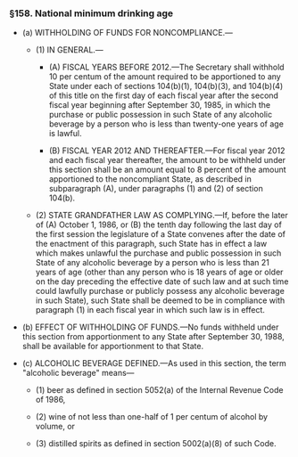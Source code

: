 ### §158. National minimum drinking age
* (a) WITHHOLDING OF FUNDS FOR NONCOMPLIANCE.—

  * (1) IN GENERAL.—

    * (A) FISCAL YEARS BEFORE 2012.—The Secretary shall withhold 10 per centum of the amount required to be apportioned to any State under each of sections 104(b)(1), 104(b)(3), and 104(b)(4) of this title on the first day of each fiscal year after the second fiscal year beginning after September 30, 1985, in which the purchase or public possession in such State of any alcoholic beverage by a person who is less than twenty-one years of age is lawful.

    * (B) FISCAL YEAR 2012 AND THEREAFTER.—For fiscal year 2012 and each fiscal year thereafter, the amount to be withheld under this section shall be an amount equal to 8 percent of the amount apportioned to the noncompliant State, as described in subparagraph (A), under paragraphs (1) and (2) of section 104(b).


  * (2) STATE GRANDFATHER LAW AS COMPLYING.—If, before the later of (A) October 1, 1986, or (B) the tenth day following the last day of the first session the legislature of a State convenes after the date of the enactment of this paragraph, such State has in effect a law which makes unlawful the purchase and public possession in such State of any alcoholic beverage by a person who is less than 21 years of age (other than any person who is 18 years of age or older on the day preceding the effective date of such law and at such time could lawfully purchase or publicly possess any alcoholic beverage in such State), such State shall be deemed to be in compliance with paragraph (1) in each fiscal year in which such law is in effect.


* (b) EFFECT OF WITHHOLDING OF FUNDS.—No funds withheld under this section from apportionment to any State after September 30, 1988, shall be available for apportionment to that State.

* (c) ALCOHOLIC BEVERAGE DEFINED.—As used in this section, the term "alcoholic beverage" means—

  * (1) beer as defined in section 5052(a) of the Internal Revenue Code of 1986,

  * (2) wine of not less than one-half of 1 per centum of alcohol by volume, or

  * (3) distilled spirits as defined in section 5002(a)(8) of such Code.